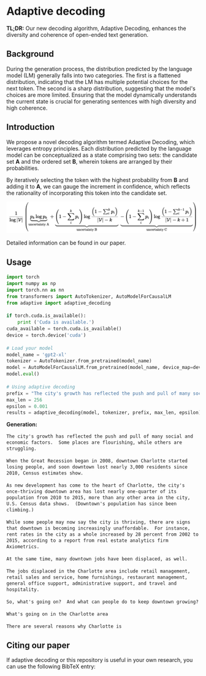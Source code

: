 # Adaptive decoding

**TL;DR:** Our new decoding algorithm, Adaptive Decoding, enhances the diversity and coherence of open-ended text generation.
## Background

During the generation process, the distribution predicted by the language model (LM) generally falls into two categories.  The first is a flattened distribution, indicating that the LM has multiple potential choices for the next token.  The second is a sharp distribution, suggesting that the model's choices are more limited.  Ensuring that the model dynamically understands the current state is crucial for generating sentences with high diversity and high coherence.

## Introduction
We propose a novel decoding algorithm termed Adaptive Decoding, which leverages entropy principles. Each distribution predicted by the language model can be conceptualized as a state comprising two sets: the candidate set **A** and the ordered set **B**, wherein tokens are arranged by their probabilities.

By iteratively selecting the token with the highest probability from **B** and adding it to **A**, we can gauge the increment in confidence, which reflects the rationality of incorporating this token into the candidate set.

<center>
<img src="./img/equation.png" alt="generation2 (1)" style="zoom:100%;" />
</center>

Detailed information can be found in our paper.

## Usage
```python
import torch
import numpy as np
import torch.nn as nn
from transformers import AutoTokenizer, AutoModelForCausalLM
from adaptive import adaptive_decoding

if torch.cuda.is_available():
    print ('Cuda is available.')
cuda_available = torch.cuda.is_available()
device = torch.device('cuda')

# Load your model
model_name = 'gpt2-xl'
tokenizer = AutoTokenizer.from_pretrained(model_name)
model = AutoModelForCausalLM.from_pretrained(model_name, device_map=device, torch_dtype=torch.float32)
model.eval()

# Using adaptive decoding
prefix = "The city's growth has reflected the push and pull of many social and economic factors."
max_len = 256
epsilon = 0.001
results = adaptive_decoding(model, tokenizer, prefix, max_len, epsilon)
```
**Generation:**
```
The city's growth has reflected the push and pull of many social and economic factors.  Some places are flourishing, while others are struggling.

When the Great Recession began in 2008, downtown Charlotte started losing people, and soon downtown lost nearly 3,000 residents since 2010, Census estimates show.

As new development has come to the heart of Charlotte, the city's once-thriving downtown area has lost nearly one-quarter of its population from 2010 to 2015, more than any other area in the city, U.S. Census data shows.  (Downtown's population has since been climbing.)

While some people may now say the city is thriving, there are signs that downtown is becoming increasingly unaffordable.  For instance, rent rates in the city as a whole increased by 28 percent from 2002 to 2015, according to a report from real estate analytics firm Axiometrics.

At the same time, many downtown jobs have been displaced, as well.

The jobs displaced in the Charlotte area include retail management, retail sales and service, home furnishings, restaurant management, general office support, administrative support, and travel and hospitality.

So, what's going on?  And what can people do to keep downtown growing?

What's going on in the Charlotte area

There are several reasons why Charlotte is
```


## Citing our paper
If adaptive decoding or this repository is useful in your own research, you can use the following BibTeX entry:
